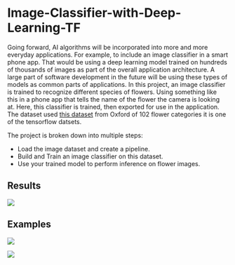 # Image-Classifier-with-Deep-Learning-TF
Going forward, AI algorithms will be incorporated into more and more everyday applications. For example, to include an image classifier in a smart phone app. That would be using a deep learning model trained on hundreds of thousands of images as part of the overall application architecture. A large part of software development in the future will be using these types of models as common parts of applications.  In this project, an image classifier is trained to recognize different species of flowers. Using something like this in a phone app that tells the name of the flower the camera is looking at. Here, this classifier is trained, then exported for use in the application. The dataset used [this dataset](http://www.robots.ox.ac.uk/~vgg/data/flowers/102/index.html) from Oxford of 102 flower categories it is one of the tensorflow datsets.


The project is broken down into multiple steps:

* Load the image dataset and create a pipeline.
* Build and Train an image classifier on this dataset.
* Use your trained model to perform inference on flower images.


## Results

![](https://github.com/sondosaabed/Flowers-Image-Classifier-with-Deep-Learning-TF/tree/main/html_notebook/html_images/d98991ac5367dba20bcc727ab21deca05ee98237.png)

## Examples

![](https://github.com/sondosaabed/Flowers-Image-Classifier-with-Deep-Learning-TF/tree/main/html_notebook/html_images/ebe7f56b0985e2750b2d0daf8ef36896fcb401e3.png)

![](https://github.com/sondosaabed/Flowers-Image-Classifier-with-Deep-Learning-TF/tree/main/html_notebook/html_images/d98991ac5367dba20bcc727ab21deca05ee98237.png)
